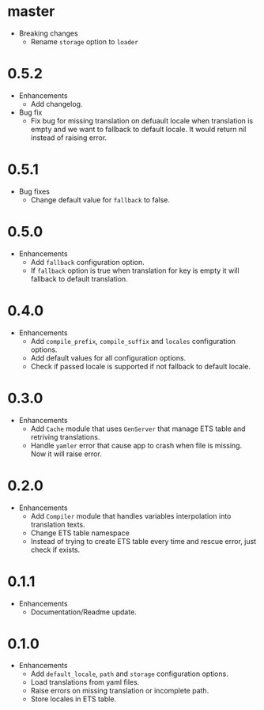 # master

- Breaking changes
  - Rename `storage` option to `loader`

# 0.5.2

- Enhancements
  - Add changelog.
- Bug fix
  - Fix bug for missing translation on defuault locale when translation is empty and we want to fallback to default locale. It would return nil instead of raising error.

# 0.5.1

- Bug fixes
  - Change default value for `fallback` to false.

# 0.5.0

- Enhancements
  - Add `fallback` configuration option.
  - If `fallback` option is true when translation for key is empty it will fallback to default translation.

# 0.4.0

- Enhancements
  - Add `compile_prefix`, `compile_suffix` and `locales` configuration options.
  - Add default values for all configuration options.
  - Check if passed locale is supported if not fallback to default locale.

# 0.3.0

- Enhancements
  - Add `Cache` module that uses `GenServer` that manage ETS table and retriving translations.
  - Handle `yamler` error that cause app to crash when file is missing. Now it will raise error.

# 0.2.0

- Enhancements
  - Add `Compiler` module that handles variables interpolation into translation texts.
  - Change ETS table namespace
  - Instead of trying to create ETS table every time and rescue error, just check if exists.

# 0.1.1

- Enhancements
  - Documentation/Readme update.

# 0.1.0

- Enhancements
  - Add `default_locale`, `path` and `storage` configuration options.
  - Load translations from yaml files.
  - Raise errors on missing translation or incomplete path.
  - Store locales in ETS table.
